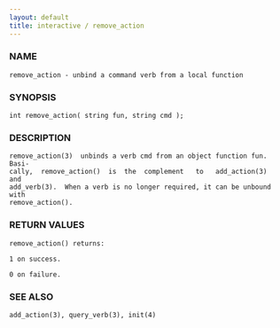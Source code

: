 ```yaml
---
layout: default
title: interactive / remove_action
---
```


### NAME

    remove_action - unbind a command verb from a local function

### SYNOPSIS

    int remove_action( string fun, string cmd );

### DESCRIPTION

    remove_action(3)  unbinds a verb cmd from an object function fun. Basi‐
    cally,  remove_action()  is  the  complement   to   add_action(3)   and
    add_verb(3).  When a verb is no longer required, it can be unbound with
    remove_action().

### RETURN VALUES

    remove_action() returns:

    1 on success.

    0 on failure.

### SEE ALSO

    add_action(3), query_verb(3), init(4)
